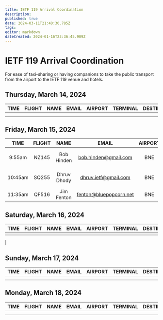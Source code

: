 ```yaml
---
title: IETF 119 Arrival Coordination
description: 
published: true
date: 2024-03-11T21:40:30.785Z
tags: 
editor: markdown
dateCreated: 2024-01-16T23:36:45.909Z
---
```


# IETF 119 Arrival Coordination
For ease of taxi-sharing or having companions to take the public transport from the airport to the IETF 119 venue and hotels.

## Thursday, March 14, 2024

| TIME | FLIGHT | NAME | EMAIL | AIRPORT | TERMINAL | DESTINATION | NOTES |
|:----:|:------:|:----:|:-----:|:-------:|:--------:|:-----------:|:-----:|
|      |        |      |       |         |          |             |       |
|      |        |      |       |         |          |             |       |


## Friday, March 15, 2024

| TIME | FLIGHT | NAME | EMAIL | AIRPORT | TERMINAL | DESTINATION | NOTES |
|:----:|:------:|:----:|:-----:|:-------:|:--------:|:-----------:|:-----:|
| 9:55am | NZ145 | Bob Hinden | bob.hinden@gmail.com | BNE | INT TERM  | Rydges South Bank | Planning to take Uber |
| 10:45am | SQ255 | Dhruv Dhody | dhruv.ietf@gmail.com | BNE | INT | Rydges South Bank | Planning to take Uber |
| 11:35am | QF516 | Jim Fenton | fenton@bluepopcorn.net | BNE | Domestic | Rydges South Bank | Taking Airtrain  | 

## Saturday, March 16, 2024

| TIME | FLIGHT | NAME | EMAIL | AIRPORT | TERMINAL | DESTINATION | NOTES |
|:----:|:------:|:----:|:-----:|:-------:|:--------:|:-----------:|:-----:|
|      |      |       |      |      |       |        |        |      |       |         |          |             |       |
|   

## Sunday, March 17, 2024

| TIME | FLIGHT | NAME | EMAIL | AIRPORT | TERMINAL | DESTINATION | NOTES |
|:----:|:------:|:----:|:-----:|:-------:|:--------:|:-----------:|:-----:|
|      |        |      |       |         |          |             |       |
|      |        |      |       |         |          |             |       |

## Monday, March 18, 2024

| TIME | FLIGHT | NAME | EMAIL | AIRPORT | TERMINAL | DESTINATION | NOTES |
|:----:|:------:|:----:|:-----:|:-------:|:--------:|:-----------:|:-----:|
|      |        |      |       |         |          |             |       |
|      |        |      |       |         |          |             |       |


